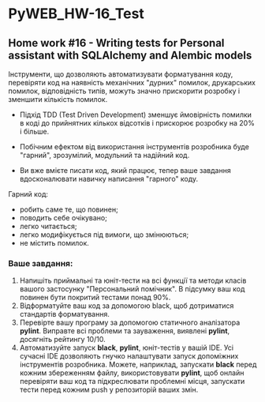 # PyWEB_HW-16_Test
## Home work #16 - Writing tests for  Personal assistant with SQLAlchemy and Alembic models

Інструменти, що дозволяють автоматизувати форматування коду, перевіряти код на наявність механічних "дурних" помилок, друкарських помилок, відповідність типів, можуть значно прискорити розробку і зменшити кількість помилок.

 - Підхід TDD (Test Driven Development) зменшує ймовірність помилки в коді до прийнятних кількох відсотків і прискорює розробку на 20% і більше.

 - Побічним ефектом від використання інструментів розробника буде "гарний", зрозумілий, модульний та надійний код.

- Ви вже вмієте писати код, який працює, тепер ваше завдання вдосконалювати навичку написання "гарного" коду.

Гарний код:

- робить саме те, що повинен;
- поводить себе очікувано;
- легко читається;
- легко модифікується під вимоги, що змінюються;
- не містить помилок.

### Ваше завдання:

1. Напишіть приймальні та юніт-тести на всі функції та методи класів вашого застосунку "Персональний помічник". В підсумку ваш код повинен бути покритий тестами понад 90%.
2. Відформатуйте ваш код за допомогою black, щоб дотриматися стандартів форматування.
3. Перевірте вашу програму за допомогою статичного аналізатора **pylint**. Виправте всі проблеми та зауваження, виявлені **pylint**, досягніть рейтингу 10/10.
4. Автоматизуйте запуск **black**, **pylint**, юніт-тестів у вашій IDE. Усі сучасні IDE дозволяють гнучко налаштувати запуск допоміжних інструментів розробника. Можете, наприклад, запускати **black** перед кожним збереженням файлу, використовувати **pylint**, щоб онлайн перевіряти ваш код та підкреслювати проблемні місця, запускати тести перед кожним push у репозиторій ваших змін.
